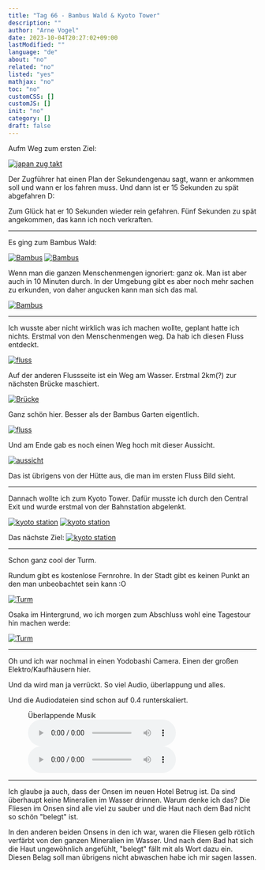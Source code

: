 ```yaml
---
title: "Tag 66 - Bambus Wald & Kyoto Tower"
description: ""
author: "Arne Vogel"
date: 2023-10-04T20:27:02+09:00
lastModified: ""
language: "de"
about: "no"
related: "no"
listed: "yes"
mathjax: "no"
toc: "no"
customCSS: []
customJS: []
init: "no"
category: []
draft: false
---
```


Aufm Weg zum ersten Ziel:

[![japan zug takt](takt-small.jpg)](takt.jpg)

Der Zugführer hat einen Plan der Sekundengenau sagt, wann er ankommen soll und wann er los fahren muss.
Und dann ist er 15 Sekunden zu spät abgefahren D:

Zum Glück hat er 10 Sekunden wieder rein gefahren.
Fünf Sekunden zu spät angekommen, das kann ich noch verkraften.

---

Es ging zum Bambus Wald:

[![Bambus](bambus-small.jpg)](bambus.jpg)
[![Bambus](bambus2-small.jpg)](bambus2.jpg)

Wenn man die ganzen Menschenmengen ignoriert: ganz ok.
Man ist aber auch in 10 Minuten durch.
In der Umgebung gibt es aber noch mehr sachen zu erkunden, von daher angucken kann man sich das mal.

[![Bambus](bambus3-small.jpg)](bambus3.jpg)

---

Ich wusste aber nicht wirklich was ich machen wollte, geplant hatte ich nichts.
Erstmal von den Menschenmengen weg.
Da hab ich diesen Fluss entdeckt.

[![fluss](fluss-small.jpg)](fluss.jpg)

Auf der anderen Flussseite ist ein Weg am Wasser.
Erstmal 2km(?) zur nächsten Brücke maschiert.

[![Brücke](brücke-small.jpg)](brücke.jpg)

Ganz schön hier.
Besser als der Bambus Garten eigentlich.

[![fluss](fluss2-small.jpg)](fluss2.jpg)

Und am Ende gab es noch einen Weg hoch mit dieser Aussicht.

[![aussicht](aussicht-small.jpg)](aussicht.jpg)

Das ist übrigens von der Hütte aus, die man im ersten Fluss Bild sieht.

---

Dannach wollte ich zum Kyoto Tower.
Dafür musste ich durch den Central Exit und wurde erstmal von der Bahnstation abgelenkt.

[![kyoto station](station2-small.jpg)](station2.jpg)
[![kyoto station](station-small.jpg)](station.jpg)

Das nächste Ziel:
[![kyoto station](station3-small.jpg)](station3.jpg)

---

Schon ganz cool der Turm.

Rundum gibt es kostenlose Fernrohre.
In der Stadt gibt es keinen Punkt an den man unbeobachtet sein kann :O

[![Turm](turm2-small.jpg)](turm2.jpg)

Osaka im Hintergrund, wo ich morgen zum Abschluss wohl eine Tagestour hin machen werde:

[![Turm](turm3-small.jpg)](turm3.jpg)

---

Oh und ich war nochmal in einen Yodobashi Camera.
Einen der großen Elektro/Kaufhäusern hier.

Und da wird man ja verrückt.
So viel Audio, überlappung und alles.

Und die Audiodateien sind schon auf 0.4 runterskaliert.

<figure>
  <figcaption>Überlappende Musik</figcaption>
  <audio controls src="laut.mp3">
    <a href="laut.mp3"> Download audio </a>
  </audio>
    <audio controls src="laut2.mp3">
    <a href="laut2.mp3"> Download audio </a>
  </audio>

</figure>



---

Ich glaube ja auch, dass der Onsen im neuen Hotel Betrug ist.
Da sind überhaupt keine Mineralien im Wasser drinnen.
Warum denke ich das?
Die Fliesen im Onsen sind alle viel zu sauber und die Haut nach dem Bad nicht so schön "belegt" ist.

In den anderen beiden Onsens in den ich war, waren die Fliesen gelb rötlich verfärbt von den ganzen Mineralien im Wasser.
Und nach dem Bad hat sich die Haut ungewöhnlich angefühlt, "belegt" fällt mit als Wort dazu ein.
Diesen Belag soll man übrigens nicht abwaschen habe ich mir sagen lassen.

